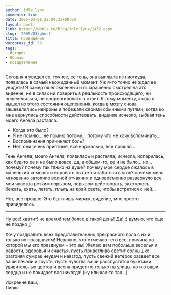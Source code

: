 ```yaml
---
author: idle_lynx
comments: true
date: 2005-03-08 22:04:33+00:00
layout: post
link: https://wobla.ru/blog/idle_lynx/1452.aspx
slug: '2005/03/ghost'
title: Привидение
wordpress_id: 56
tags:
- История
- Образы
- Поздравление
---
```


Сегодня я увидел ее, точнее, ее тень, она выплыла из ниоткуда, появилась в самый неожиданный момент. Уж я-то точно не ждал ее увидеть! Я замер ошеломленный и ошарашенно смотрел на это видение, не в силах ни поверить в реальность происходящего, ни пошевелиться, ни прореагировать в ответ. К тому моменту, когда я вышел из этого состояния оцепенения, когда в мозгу снова зашевелились нейроны и побежали своими обычными путями, когда ко мне вернулись способности действовать, видение исчезло, зыбкая тень моего Ангела растаяла.

- Когда это было?
- Я не помню... не помню потому... потому что не хочу вспоминать...
- Воспоминания причиняют боль?
- Нет, они очень приятные, все нормально, все прошло...

Тень Ангела, моего Ангела, появилась и растаяла, исчезла, испарилась, как буд-то ее и не было вовсе, да, в общем-то, ее и не было... но... почему? почему так тяжко на душе? почему мое сердце сжалось в маленький комочек и воровато пытается забиться в угол? почему меня мгновенно затопило волной отчаяния и одновременно развернуло все мои чувства резким порывом, порывом действовать, захотелось бежать, ехать, лететь, плыть на край света, чтобы встретися с ней...

Нет, все прошло. Это был лишь мираж, видение, мне просто привиделось...

***

Ну все! хватит! не время! тем более в такой день! Да! :) думаю, что еще не поздно ;)

Хочу поздравить всех представительниц прекрасного пола с их и только их праздником! Неважно, что отмечают его все, причина по которой мы его празднуем – это вы! Желаю вам побольше веселья и радости, здоровья и счастья, пусть приветливо светит солнышко, разгоняя сумрак неудач и невзгод, пусть свежий ветерок развеет все ваши печали и грусть, пусть чувства ваши расспустятся букетами удивительных цветов и весна придет не только на улицы, но и в ваши сердца и не покидает вас никогда! (ну или как-то так...)

Искренне ваш,  
Линкс
